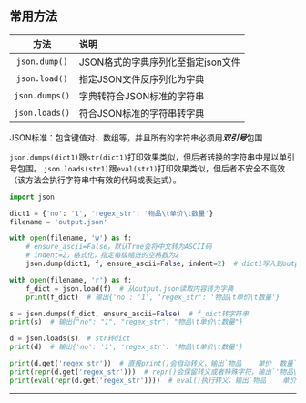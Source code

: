 ## 常用方法

|       方法       | 说明                    |
|:--------------:|:----------------------|
| `json.dump()`  | JSON格式的字典序列化至指定json文件 |
| `json.load()`  | 指定JSON文件反序列化为字典       |
| `json.dumps()` | 字典转符合JSON标准的字符串       |
| `json.loads()` | 符合JSON标准的字符串转字典       |

JSON标准：包含键值对、数组等，并且所有的字符串必须用***双引号***包围

`json.dumps(dict1)`跟`str(dict1)`打印效果类似，但后者转换的字符串中是以单引号包围。
`json.loads(str1)`跟`eval(str1)`打印效果类似，但后者不安全不高效（该方法会执行字符串中有效的代码或表达式）。

```python
import json

dict1 = {'no': '1', 'regex_str': '物品\t单价\t数量'}
filename = 'output.json'

with open(filename, 'w') as f:
    # ensure_ascii=False，默认True会将中文转为ASCII码
    # indent=2，格式化，指定每级缩进的空格数为2
    json.dump(dict1, f, ensure_ascii=False, indent=2)  # dict1写入到output.json

with open(filename, 'r') as f:
    f_dict = json.load(f)  # 从output.json读取内容转为字典
    print(f_dict)  # 输出{'no': '1', 'regex_str': '物品\t单价\t数量'}

s = json.dumps(f_dict, ensure_ascii=False)  # f_dict转字符串
print(s)  # 输出{"no": "1", "regex_str": "物品\t单价\t数量"}

d = json.loads(s)  # str转dict
print(d)  # 输出{'no': '1', 'regex_str': '物品\t单价\t数量'}

print(d.get('regex_str'))  # 直接print()会自动转义，输出`物品    单价  数量`
print(repr(d.get('regex_str')))  # repr()会保留转义或者特殊字符，输出`'物品\t单价\t数量'`
print(eval(repr(d.get('regex_str'))))  # eval()执行转义，输出`物品    单价  数量`

```

---